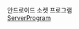안드로이드 소켓 프로그램       
[ServerProgram](https://github.com/lkwoung/Document/tree/main/java/socket-android)